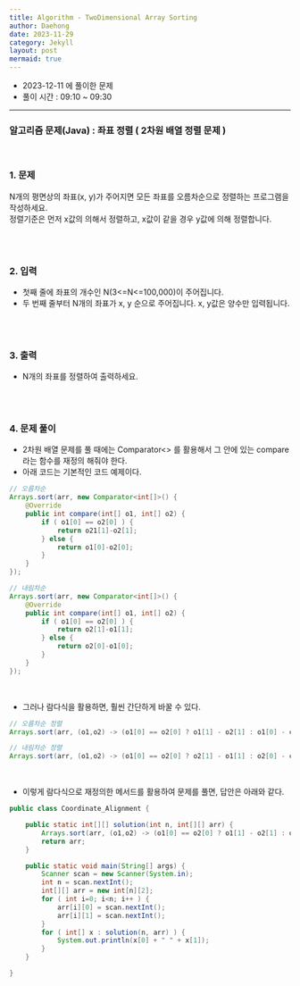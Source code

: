 ```yaml
---
title: Algorithm - TwoDimensional Array Sorting
author: Daehong
date: 2023-11-29
category: Jekyll
layout: post
mermaid: true
---
```


* 2023-12-11 에 풀이한 문제
* 풀이 시간 : 09:10 ~ 09:30

<hr>

### 알고리즘 문제(Java) : 좌표 정렬 ( 2차원 배열 정렬 문제 )

<br>

### 1. 문제
N개의 평면상의 좌표(x, y)가 주어지면 모든 좌표를 오름차순으로 정렬하는 프로그램을 작성하세요.
<br>
정렬기준은 먼저 x값의 의해서 정렬하고, x값이 같을 경우 y값에 의해 정렬합니다.

<br>
<br>

### 2. 입력
* 첫째 줄에 좌표의 개수인 N(3<=N<=100,000)이 주어집니다.
* 두 번째 줄부터 N개의 좌표가 x, y 순으로 주어집니다. x, y값은 양수만 입력됩니다.

<br>
<br>

### 3. 출력
* N개의 좌표를 정렬하여 출력하세요.

<br>
<br>

### 4. 문제 풀이
* 2차원 배열 문제를 풀 때에는 Comparator<> 를 활용해서 그 안에 있는 compare 라는 함수를 재정의 해줘야 한다.
* 아래 코드는 기본적인 코드 예제이다.

```java
// 오름차순
Arrays.sort(arr, new Comparator<int[]>() {
	@Override
	public int compare(int[] o1, int[] o2) {
		if ( o1[0] == o2[0] ) {
			return o21[1]-o2[1];
		} else {
			return o1[0]-o2[0];
		}
	}
});

// 내림차순
Arrays.sort(arr, new Comparator<int[]>() {
	@Override
	public int compare(int[] o1, int[] o2) {
		if ( o1[0] == o2[0] ) {
			return o2[1]-o1[1];
		} else {
			return o2[0]-o1[0];
		}
	}
});
```

<br>

* 그러나 람다식을 활용하면, 훨씬 간단하게 바꿀 수 있다.

```java
// 오름차순 정렬
Arrays.sort(arr, (o1,o2) -> (o1[0] == o2[0] ? o1[1] - o2[1] : o1[0] - o2[0]));

// 내림차순 정렬
Arrays.sort(arr, (o1,o2) -> (o1[0] == o2[0] ? o2[1] - o1[1] : o2[0] - o1[0]));
```

<br>

* 이렇게 람다식으로 재정의한 메서드를 활용하여 문제를 풀면, 답안은 아래와 같다.

```java
public class Coordinate_Alignment {

    public static int[][] solution(int n, int[][] arr) {
        Arrays.sort(arr, (o1,o2) -> (o1[0] == o2[0] ? o1[1] - o2[1] : o1[0] - o2[0]));
        return arr;
    }

    public static void main(String[] args) {
        Scanner scan = new Scanner(System.in);
        int n = scan.nextInt();
        int[][] arr = new int[n][2];
        for ( int i=0; i<n; i++ ) {
            arr[i][0] = scan.nextInt();
            arr[i][1] = scan.nextInt();
        }
        for ( int[] x : solution(n, arr) ) {
            System.out.println(x[0] + " " + x[1]);
        }
    }

}
```


<br>
<br>
<br>
<br>
<br>